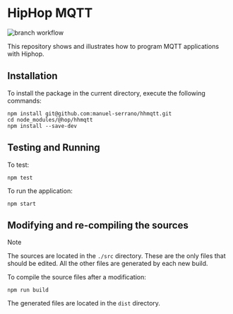 HipHop MQTT
===========

![branch workflow](https://github.com/manuel-serrano/hhmqtt/actions/workflows/hhmqtt.yml/badge.svg)

This repository shows and illustrates how to program MQTT applications 
with Hiphop.


Installation
------------

To install the package in the current directory, execute the
following commands:

```
npm install git@github.com:manuel-serrano/hhmqtt.git
cd node_modules/@hop/hhmqtt
npm install --save-dev

```

Testing and Running
-------------------

To test:

```
npm test
```

To run the application:

```
npm start
```

Modifying and re-compiling the sources
--------------------------------------

> [!NOTE]
> The sources are located in the `./src` directory. These are the only
> files that should be edited. All the other files are generated by
> each new build.

To compile the source files after a modification:

```
npm run build
```

The generated files are located in the `dist` directory.


